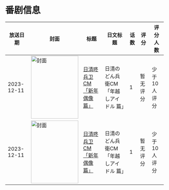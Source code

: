 # 番剧信息

|放送日期|封面|标题|日文标题|话数|评分|评分人数|
|---|---|---|---|---|---|---|
|2023-12-11|<img src="https://lain.bgm.tv/pic/cover/c/e3/c8/500623_Ko5HO.jpg" alt="封面" style="width:150px;height:200px;object-fit:cover;">|[日清咚兵卫CM「新年偶像篇」](https://bangumi.tv/subject/500623)|日清のどん兵衛CM「年越しアイドル 篇」|1|暂无评分|少于10人评分|
|2023-12-11|<img src="https://lain.bgm.tv/pic/cover/c/e3/c8/500623_Ko5HO.jpg" alt="封面" style="width:150px;height:200px;object-fit:cover;">|[日清咚兵卫CM「新年偶像篇」](https://bangumi.tv/subject/500623)|日清のどん兵衛CM「年越しアイドル 篇」|1|暂无评分|少于10人评分|
